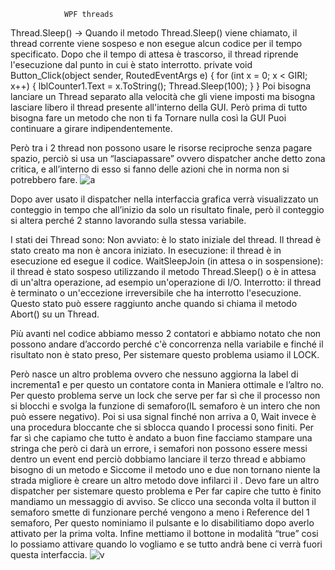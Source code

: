 				WPF threads

Thread.Sleep()  → Quando il metodo Thread.Sleep() viene chiamato, il thread corrente viene sospeso e non esegue alcun codice per il tempo specificato. Dopo che il tempo di attesa è trascorso, il thread riprende l'esecuzione dal punto in cui è stato interrotto.
private void Button_Click(object sender, RoutedEventArgs e) 
{
    for (int x = 0; x < GIRI; x++)
    {
        lblCounter1.Text = x.ToString();
        Thread.Sleep(100);
    }
}
Poi bisogna lanciare un Thread separato alla velocità che gli viene imposti ma bisogna lasciare libero il thread presente all'interno della GUI.
Però prima di tutto bisogna fare un metodo che non ti fa Tornare nulla così la GUI Puoi continuare a girare indipendentemente.

Però tra i 2 thread non possono usare le risorse reciproche senza pagare spazio, perciò si usa un “lasciapassare” ovvero dispatcher anche detto zona critica, e all’interno di esso si fanno delle azioni che in norma non si potrebbero fare.
![a](https://user-images.githubusercontent.com/116788368/232851639-ab0d5ac8-ca59-4f47-afeb-e1b50a7351ad.PNG)


Dopo aver usato il dispatcher nella interfaccia grafica verrà visualizzato un conteggio in tempo che all’inizio da solo un risultato finale, però il conteggio si altera perché 2 
stanno lavorando sulla stessa variabile.

I stati dei Thread sono:
Non avviato: è lo stato iniziale del thread. Il thread è stato creato ma non è ancora iniziato.
In esecuzione: il thread è in esecuzione ed esegue il codice.
WaitSleepJoin (in attesa o in sospensione): il thread è stato sospeso utilizzando il metodo Thread.Sleep() o è in attesa di un'altra operazione, ad esempio un'operazione di I/O.
Interrotto: il thread è terminato o un'eccezione irreversibile che ha interrotto l'esecuzione. Questo stato può essere raggiunto anche quando si chiama il metodo Abort() su un Thread.

Più avanti nel codice abbiamo  messo 2 contatori e abbiamo notato che non possono andare d’accordo perché c'è concorrenza nella variabile e finché il risultato non è stato preso,  Per sistemare questo problema usiamo il LOCK.



Però nasce un altro problema ovvero  che nessuno aggiorna la label di incrementa1 e per questo un contatore conta in Maniera ottimale e l’altro no.
Per questo problema serve un lock che serve per far sì che il processo non si blocchi e svolga la funzione di semaforo(IL semaforo è un intero che non può essere negativo).
Poi si usa signal finché non arriva a 0, Wait invece è una procedura bloccante che si sblocca quando I processi sono finiti. Per far sì che capiamo che tutto è andato a buon fine facciamo stampare una stringa che però ci darà un errore, i semafori non possono essere messi dentro un event end  perciò dobbiamo lanciare il terzo thread e abbiamo bisogno di un metodo e Siccome il metodo uno e due non tornano niente la strada migliore è creare un altro metodo dove infilarci il .
Devo fare un altro dispatcher per sistemare questo problema e Per far capire che tutto è finito mandiamo un messaggio di avviso.
Se clicco una seconda volta il button il semaforo smette di funzionare perché vengono a meno i Reference del 1 semaforo, Per questo nominiamo il pulsante e lo disabilitiamo dopo averlo attivato per la prima volta.
Infine mettiamo il bottone in modalità “true” cosi lo possiamo attivare quando lo vogliamo e se tutto andrà bene ci verrà fuori questa interfaccia. 
![v](https://user-images.githubusercontent.com/116788368/232852070-90dff1d3-0504-4ffc-9d4e-c7500a6f7ce0.PNG)


